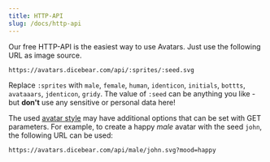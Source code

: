 ```yaml
---
title: HTTP-API
slug: /docs/http-api
---
```


Our free HTTP-API is the easiest way to use Avatars. Just use the following URL as image source.

    https://avatars.dicebear.com/api/:sprites/:seed.svg

Replace `:sprites` with `male`, `female`, `human`, `identicon`, `initials`, `bottts`, `avataaars`, `jdenticon`, `gridy`. The value of `:seed` can be anything you
like - but **don't** use any sensitive or personal data here!

The used [avatar style](/styles) may have additional options that can be set with GET parameters.
For example, to create a happy _male_ avatar with the seed `john`, the following URL can be used:

    https://avatars.dicebear.com/api/male/john.svg?mood=happy
